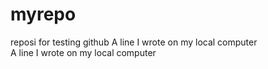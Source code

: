 # myrepo
reposi for testing github
A line I wrote on my local computer  
A line I wrote on my local computer  

